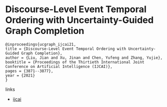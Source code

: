 # Discourse-Level Event Temporal Ordering with Uncertainty-Guided Graph Completion

```
@inproceedings{ucgraph_ijcai21,
title = {Discourse-Level Event Temporal Ordering with Uncertainty-Guided Graph Completion},
author = {Liu, Jian and Xu, Jinan and Chen, Yufeng and Zhang, Yujie},
booktitle = {Proceedings of the Thirtieth International Joint Conference on Artificial Intelligence (IJCAI)},
pages = {3871--3877},
year = {2021}
}
```

links
- [ijcai](https://www.ijcai.org/Proceedings/2021/533)
